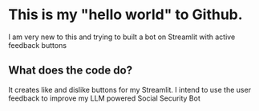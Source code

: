 # This is my "hello world" to Github. 
I am very new to this and trying to built a bot on Streamlit with active feedback buttons
## What does the code do?
It creates like and dislike buttons for my Streamlit. I intend to use the user feedback to improve my LLM powered Social Security Bot
